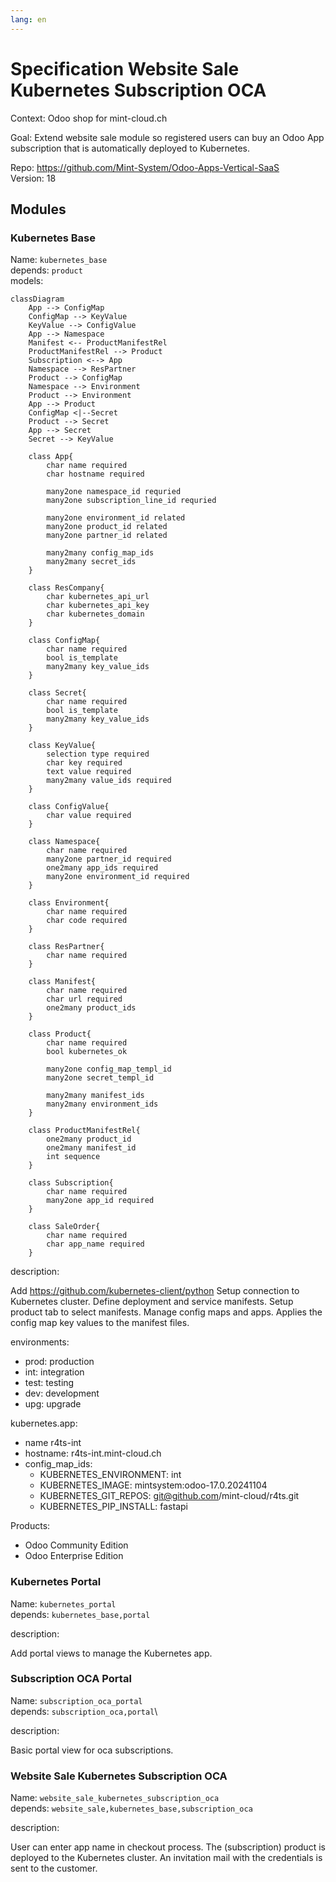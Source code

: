 ```yaml
---
lang: en
---
```

# Specification Website Sale Kubernetes Subscription OCA

Context: Odoo shop for mint-cloud.ch

Goal: Extend website sale module so registered users can buy an Odoo App subscription that is automatically deployed to Kubernetes.

Repo: <https://github.com/Mint-System/Odoo-Apps-Vertical-SaaS>\
Version: 18

## Modules

### Kubernetes Base

Name: `kubernetes_base`\
depends: `product`\
models:

```mermaid
classDiagram
    App --> ConfigMap
    ConfigMap --> KeyValue
    KeyValue --> ConfigValue
    App --> Namespace
    Manifest <-- ProductManifestRel
    ProductManifestRel --> Product
    Subscription <--> App
    Namespace --> ResPartner
    Product --> ConfigMap
    Namespace --> Environment
    Product --> Environment
    App --> Product
    ConfigMap <|--Secret
    Product --> Secret
    App --> Secret
    Secret --> KeyValue

    class App{
		char name required
		char hostname required
		
		many2one namespace_id requried
		many2one subscription_line_id requried

		many2one environment_id related
		many2one product_id related
		many2one partner_id related
		
		many2many config_map_ids
		many2many secret_ids
    }

    class ResCompany{
		char kubernetes_api_url
		char kubernetes_api_key
		char kubernetes_domain
    }

    class ConfigMap{
		char name required
		bool is_template
		many2many key_value_ids
    }
    
    class Secret{
		char name required
		bool is_template
		many2many key_value_ids
    }

	class KeyValue{
		selection type required
		char key required
		text value required
		many2many value_ids required
	}

    class ConfigValue{
		char value required 
    }

    class Namespace{
		char name required
		many2one partner_id required
		one2many app_ids required
		many2one environment_id required
    }

    class Environment{
		char name required
		char code required
    }

    class ResPartner{
		char name required
    }

    class Manifest{
		char name required
		char url required
		one2many product_ids
    }

    class Product{
		char name required
		bool kubernetes_ok
		
		many2one config_map_templ_id
		many2one secret_templ_id
		
		many2many manifest_ids
		many2many environment_ids
    }

    class ProductManifestRel{
		one2many product_id
		one2many manifest_id
		int sequence
    }

    class Subscription{
		char name required
		many2one app_id required
    }

    class SaleOrder{
		char name required
		char app_name required
    }
```

description:

Add <https://github.com/kubernetes-client/python>﻿
Setup connection to Kubernetes cluster.
Define deployment and service manifests.
Setup product tab to select manifests.
Manage config maps and apps.
Applies the config map key values to the manifest files.

environments:
- prod: production
- int: integration
- test: testing
- dev: development
- upg: upgrade

kubernetes.app:

- name r4ts-int
- hostname: ﻿﻿r4ts-int.mint-cloud.ch
- config_map_ids:
	- KUBERNETES_ENVIRONMENT: int
	- KUBERNETES_IMAGE: mintsystem:odoo-17.0.20241104
	- KUBERNETES_GIT_REPOS: git@github.com/mint-cloud/r4ts.git
	- KUBERNETES_PIP_INSTALL: fastapi

Products:
- Odoo Community Edition
- Odoo Enterprise Edition

### Kubernetes Portal

Name: `kubernetes_portal`\
depends: `kubernetes_base,portal`

description:

Add portal views to manage the Kubernetes app.

### Subscription OCA Portal

Name: `subscription_oca_portal`\
depends: `subscription_oca,portal`\

description:

Basic portal view for oca subscriptions.

### Website Sale Kubernetes Subscription OCA

Name: `website_sale_kubernetes_subscription_oca`\
depends: `website_sale,kubernetes_base,subscription_oca`

description:

User can enter app name in checkout process.
The (subscription) product is deployed to the Kubernetes cluster.
An invitation mail with the credentials is sent to the customer.